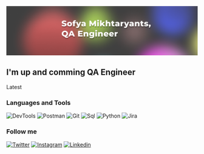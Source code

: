 ![Header](https://github.com/piranesi-27/piranesi-27/blob/master/assets/header.png)

## I'm up and comming QA Engineer

Latest

### Languages and Tools
![DevTools](https://img.shields.io/badge/-DevTools-87F1FF?style=for-the-badge&logo=devtools)
![Postman](https://img.shields.io/badge/-Postman-87F1FF?style=for-the-badge&logo=postman)
![Git](https://img.shields.io/badge/-Git-87F1FF?style=for-the-badge&logo=git)
![Sql](https://img.shields.io/badge/-Sql-87F1FF?style=for-the-badge&logo=mysql)
![Python](https://img.shields.io/badge/-Python-87F1FF?style=for-the-badge&logo=python)
![Jira](https://img.shields.io/badge/-Jira-87F1FF?style=for-the-badge&logo=jira)


### Follow me

[![Twitter](https://img.shields.io/badge/-Twitter-3E3C3C?style=for-the-badge&logo=twitter)](https://twitter.com/somik27)
[![Instagram](https://img.shields.io/badge/-Instagram-3E3C3C?style=for-the-badge&logo=instagram)](https://www.instagram.com/soph__027/)
[![Linkedin](https://img.shields.io/badge/-Linkedin-3E3C3C?style=for-the-badge&logo=linkedin)](https://www.linkedin.com/in/sofya-mikhtaryants-25a59a169/)